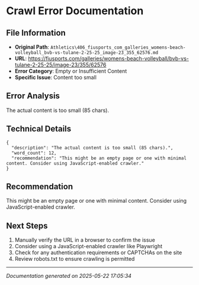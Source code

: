 # Crawl Error Documentation

## File Information
- **Original Path**: `Athletics\406_fiusports_com_galleries_womens-beach-volleyball_bvb-vs-tulane-2-25-25_image-23_355_62576.md`
- **URL**: https://fiusports.com/galleries/womens-beach-volleyball/bvb-vs-tulane-2-25-25/image-23/355/62576
- **Error Category**: Empty or Insufficient Content
- **Specific Issue**: Content too small

## Error Analysis
The actual content is too small (85 chars).

## Technical Details
```
{
  "description": "The actual content is too small (85 chars).",
  "word_count": 12,
  "recommendation": "This might be an empty page or one with minimal content. Consider using JavaScript-enabled crawler."
}
```

## Recommendation
This might be an empty page or one with minimal content. Consider using JavaScript-enabled crawler.

## Next Steps
1. Manually verify the URL in a browser to confirm the issue
2. Consider using a JavaScript-enabled crawler like Playwright
3. Check for any authentication requirements or CAPTCHAs on the site
4. Review robots.txt to ensure crawling is permitted

---
*Documentation generated on 2025-05-22 17:05:34*
